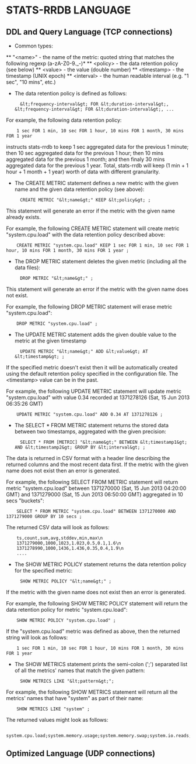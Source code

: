 STATS-RRDB LANGUAGE
=========

DDL and Query Language (TCP connections)
---------

* Common types:

** "&lt;name&gt;" - the name of the metric: quoted string that matches the following regexp (a-zA-Z0-9._-)*
** &lt;policy&gt; - the data retention policy (see below)
** &lt;value&gt; - the value (double number)
** &lt;timestamp&gt; - the timestamp (UNIX epoch)
** &lt;interval&gt; - the human readable interval (e.g. "1 sec", "10 mins", etc.)

* The data retention policy is defined as follows:

		&lt;frequency-interval&gt; FOR &lt;duration-interval&gt;, &lt;frequency-interval&gt; FOR &lt;duration-interval&gt;, ...
		
For example, the following data retention policy:

		1 sec FOR 1 min, 10 sec FOR 1 hour, 10 mins FOR 1 month, 30 mins FOR 1 year
	
instructs stats-rrdb to keep 1 sec aggregated data for the previous 1 minute; then 10 sec aggregated data for 
the previous 1 hour; then 10 mins aggregated data for the previous 1 month; and then finaly 30 mins aggregated data 
for the previous 1 year. Total, stats-rrdb will keep (1 min + 1 hour + 1 month + 1 year) worth of data with different
granularity.


* The CREATE METRIC statement defines a new metric with the given name and the given 
data retention policy (see above):

		CREATE METRIC "&lt;name&gt;" KEEP &lt;policy&gt; ;

This statement will generate an error if the metric with the given name already exists.

For example, the following CREATE METRIC statement will create metric "system.cpu.load" with the data retention policy
described above:

		CREATE METRIC "system.cpu.load" KEEP 1 sec FOR 1 min, 10 sec FOR 1 hour, 10 mins FOR 1 month, 30 mins FOR 1 year ;

* The DROP METRIC statement deletes the given metric (including all the data files):

		DROP METRIC "&lt;name&gt;" ;

This statement will generate an error if the metric with the given name does not exist.

For example, the following DROP METRIC statement will erase metric "system.cpu.load":

		DROP METRIC "system.cpu.load" ;

* The UPDATE METRIC statement adds the given double value to the metric at the given timestamp


		UPDATE METRIC "&lt;name&gt;" ADD &lt;value&gt; AT &lt;timestamp&gt; ;

If the specified metric doesn't exist then it will be automatically created using the default 
retention policy specified in the configuration file. The &lt;timestamp&gt; value can be in
the past.

For example, the following UPDATE METRIC statement will update metric "system.cpu.load" with 
value 0.34 recorded at 1371278126 (Sat, 15 Jun 2013 06:35:26 GMT)

		UPDATE METRIC "system.cpu.load" ADD 0.34 AT 1371278126 ;

* The SELECT * FROM METRIC statement returns the stored data between two timestamps, aggregated 
with the given precision:

		SELECT * FROM [METRIC] "&lt;name&gt;" BETWEEN &lt;timestamp1&gt; AND &lt;timestamp2&gt; GROUP BY &lt;interval&gt; ;

The data is returned in CSV format with a header line describing the returned columns and the most 
recent data first. If the metric with the given name does not exist then an error is generated.

For example, the following SELECT FROM METRIC statement will return metric "system.cpu.load" between 1371270000 
(Sat, 15 Jun 2013 04:20:00 GMT) and 1371279000 (Sat, 15 Jun 2013 06:50:00 GMT) aggregated
in 10 secs "buckets":

		SELECT * FROM METRIC "system.cpu.load" BETWEEN 1371270000 AND 1371279000 GROUP BY 10 secs ;

The returned CSV data will look as follows:

		ts,count,sum,avg,stddev,min,max\n
		1371279000,1000,1023,1.023,0.5,0.1,1.6\n
		1371278990,1000,1436,1.436,0.35,0.4,1.9\n
		....

* The SHOW METRIC POLICY statement returns the data retention policy for the specified metric:

		SHOW METRIC POLICY "&lt;name&gt;" ;

If the metric with the given name does not exist then an error is generated.

For example, the following SHOW METRIC POLICY statement will return the data retention policy
for metric "system.cpu.load":

		SHOW METRIC POLICY "system.cpu.load" ;

If the "system.cpu.load" metric was defined as above, then the returned string will look as follows:

		1 sec FOR 1 min, 10 sec FOR 1 hour, 10 mins FOR 1 month, 30 mins FOR 1 year

* The SHOW METRICS statement prints the semi-colon (';') separated list of all the metrics' names 
that match the given pattern:

		SHOW METRICS LIKE "&lt;pattern&gt;";

For example, the following SHOW METRICS statement will return all the metrics' names that have 
"system" as part of their name:

		SHOW METRICS LIKE "system" ;
 
The returned values might look as follows:

		system.cpu.load;system.memory.usage;system.memory.swap;system.io.reads;system.io.writes;
 
 
 
Optimized Language (UDP connections)
---------

